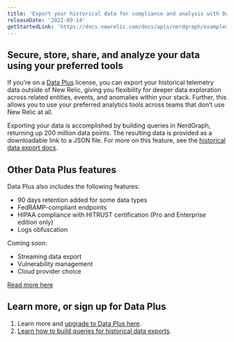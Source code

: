 ```yaml
---
title: 'Export your historical data for compliance and analysis with Data Plus'
releaseDate: '2022-09-14'
getStartedLink: 'https://docs.newrelic.com/docs/apis/nerdgraph/examples/nerdgraph-historical-data-export/'
---
```


## Secure, store, share, and analyze your data using your preferred tools

If you’re on a [Data Plus](https://docs.newrelic.com/whats-new/2022/06/whats-new-6-1-data-plus-available) license, you can export your historical telemetry data outside of New Relic, giving you flexibility for deeper data exploration across related entities, events, and anomalies within your stack. Further, this allows you to use your preferred analytics tools across teams that don’t use New Relic at all. 

Exporting your data is accomplished by building queries in NerdGraph, returning up 200 million data points. The resulting data is provided as a downloadable link to a JSON file. For more on this feature, see the [historical data export docs](https://docs.newrelic.com/docs/apis/nerdgraph/examples/nerdgraph-historical-data-export).

## Other Data Plus features

Data Plus also includes the following features:

* 90 days retention added for some data types
* FedRAMP-compliant endpoints
* HIPAA compliance with HITRUST certification (Pro and Enterprise edition only) 
* Logs obfuscation

Coming soon:
* Streaming data export
* Vulnerability management
* Cloud provider choice

[Read more here](https://newrelic.com/blog/nerdlog/data-plus-pricing)

## Learn more, or sign up for Data Plus

1. Learn more and [upgrade to Data Plus here](https://docs.newrelic.com/docs/accounts/accounts-billing/new-relic-one-pricing-billing/data-ingest-billing#data-plus).
2. [Learn how to build queries for historical data exports](https://docs.newrelic.com/docs/apis/nerdgraph/examples/nerdgraph-historical-data-export).
